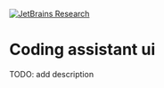 [![JetBrains Research](https://jb.gg/badges/research.svg)](https://confluence.jetbrains.com/display/ALL/JetBrains+on+GitHub)

# Coding assistant ui

TODO: add description